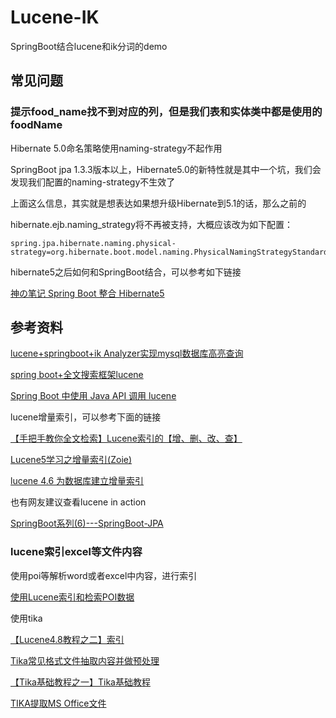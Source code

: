# Lucene-IK

SpringBoot结合lucene和ik分词的demo

## 常见问题

### 提示food_name找不到对应的列，但是我们表和实体类中都是使用的foodName

Hibernate 5.0命名策略使用naming-strategy不起作用

SpringBoot jpa 1.3.3版本以上，Hibernate5.0的新特性就是其中一个坑，我们会发现我们配置的naming-strategy不生效了

上面这么信息，其实就是想表达如果想升级Hibernate到5.1的话，那么之前的

hibernate.ejb.naming_strategy将不再被支持，大概应该改为如下配置：

```
spring.jpa.hibernate.naming.physical-strategy=org.hibernate.boot.model.naming.PhysicalNamingStrategyStandardImpl
```

hibernate5之后如何和SpringBoot结合，可以参考如下链接

[神の笔记 Spring Boot 整合 Hibernate5 ](http://www.cnblogs.com/xiongjiajia/p/7553287.html)

## 参考资料

[lucene+springboot+ik Analyzer实现mysql数据库高亮查询](https://blog.csdn.net/biaoge0310/article/details/79115536)

[spring boot+全文搜索框架lucene](https://blog.csdn.net/weixin_38336658/article/details/80304326)

[Spring Boot 中使用 Java API 调用 lucene](https://segmentfault.com/a/1190000011916639)

lucene增量索引，可以参考下面的链接

[【手把手教你全文检索】Lucene索引的【增、删、改、查】](https://www.cnblogs.com/xing901022/p/3940243.html)

[Lucene5学习之增量索引(Zoie)](https://yq.aliyun.com/articles/45394)

[lucene 4.6 为数据库建立增量索引](https://blog.csdn.net/th676759829/article/details/17753803)

也有网友建议查看lucene in action

[SpringBoot系列(6)---SpringBoot-JPA](https://blog.csdn.net/tony308001970/article/details/74999680)

### lucene索引excel等文件内容

使用poi等解析word或者excel中内容，进行索引

[使用Lucene索引和检索POI数据](https://www.cnblogs.com/luxiaoxun/p/5020247.html)

使用tika

[【Lucene4.8教程之二】索引](https://www.cnblogs.com/jinhong-lu/p/4559446.html)

[Tika常见格式文件抽取内容并做预处理](https://www.cnblogs.com/baiboy/p/tika.html)

[【Tika基础教程之一】Tika基础教程](https://www.cnblogs.com/eaglegeek/p/4557910.html)

[TIKA提取MS Office文件 ](https://www.yiibai.com/tika/tika_extracting_ms_office_files.html)